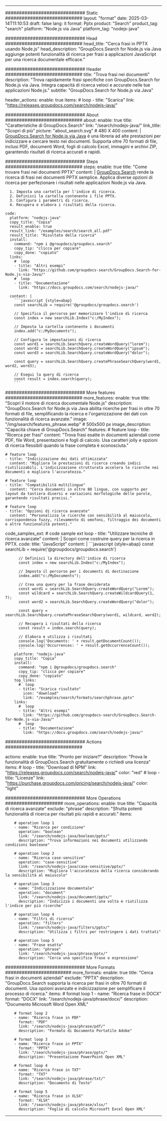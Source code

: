 
---
############################# Static ############################
layout: "format"
date:  2025-03-14T11:10:53
draft: false
lang: it
format: Pptx
product: "Search"
product_tag: "search"
platform: "Node.js via Java"
platform_tag: "nodejs-java"

############################# Head ############################
head_title: "Cerca frasi in PPTX usando Node.js"
head_description: "GroupDocs.Search for Node.js via Java aggiunge potenti funzionalità di ricerca per frasi a applicazioni JavaScript per una ricerca documentale efficace."

############################# Header ############################
title: "Trova frasi nei documenti" 
description: "Trova rapidamente frasi specifiche con GroupDocs.Search for Node.js via Java. Integra capacità di ricerca veloci e accurate nelle tue applicazioni Node.js."
subtitle: "GroupDocs.Search for Node.js via Java" 

header_actions:
  enable: true
  items:
    #  loop
    - title: "Scarica"
      link: "https://releases.groupdocs.com/search/nodejs-java/"
      
############################# About ############################
about:
    enable: true
    title: "Caratteristiche di GroupDocs.Search"
    link: "/search/nodejs-java/"
    link_title: "Scopri di più"
    picture: "about_search.svg" # 480 X 400
    content: |
       [GroupDocs.Search for Node.js via Java](/search/nodejs-java/) è una libreria ad alte prestazioni per indicizzare e cercare testo nei documenti. Supporta oltre 70 formati di file, inclusi PDF, documenti Word, fogli di calcolo Excel, immagini e archivi ZIP, garantendo risultati di ricerca accurati e rapidi.

############################# Steps ############################
steps:
    enable: true
    title: "Come trovare frasi nei documenti PPTX"
    content: |
      [GroupDocs.Search](/search/nodejs-java/) rende la ricerca di frasi nei documenti PPTX semplice. Applica diverse opzioni di ricerca per perfezionare i risultati nelle applicazioni Node.js via Java.
      
      1. Imposta una cartella per l'indice di ricerca.
      2. Definisci la cartella contenente i file PPTX.
      3. Configura i parametri di ricerca.
      4. Recupera e elabora i risultati della ricerca.
   
    code:
      platform: "nodejs-java"
      copy_title: "Copia"
      result_enable: true
      result_link: "/examples/search/search_all.pdf"
      result_title: "Risultato della ricerca"
      install:
        command: "npm i @groupdocs/groupdocs.search"
        copy_tip: "clicca per copiare"
        copy_done: "copiato"
      links:
        #  loop
        - title: "Altri esempi"
          link: "https://github.com/groupdocs-search/GroupDocs.Search-for-Node.js-via-Java/"
        #  loop
        - title: "Documentazione"
          link: "https://docs.groupdocs.com/search/nodejs-java/"
          
      content: |
        ```javascript {style=abap}
        const searchLib = require('@groupdocs/groupdocs.search')

        // Specifica il percorso per memorizzare l'indice di ricerca
        const index = new searchLib.Index("c:/MyIndex");

        // Imposta la cartella contenente i documenti
        index.add("c:/MyDocuments");

        // Configura le impostazioni di ricerca
        const word1 = searchLib.SearchQuery.createWordQuery("lorem");
        const word2 = searchLib.SearchQuery.createWordQuery("ipsum");
        const word3 = searchLib.SearchQuery.createWordQuery("dolor");

        const query = searchLib.SearchQuery.createPhraseSearchQuery(word1, word2, word3);

        // Esegui la query di ricerca
        const result = index.search(query);
        ```            

############################# More features ############################
more_features:
  enable: true
  title: "Scopri il motore di ricerca documentale Node.js"
  description: "GroupDocs.Search for Node.js via Java abilita ricerche per frasi in oltre 70 formati di file, semplificando la ricerca e l'organizzazione dei dati con funzionalità di ricerca avanzate."
  image: "/img/search/features_phrase.webp" # 500x500 px
  image_description: "Capacità chiave di GroupDocs.Search"
  features:
    # feature loop
    - title: "Ricerca per frasi"
      content: "Trova frasi esatte in documenti aziendali come PDF, file Word, presentazioni e fogli di calcolo. Usa caratteri jolly e opzioni di ricerca flessibili quando la frase completa è sconosciuta."

    # feature loop
    - title: "Indicizzazione dei dati ottimizzata"
      content: "Migliora le prestazioni di ricerca creando indici riutilizzabili. L'indicizzazione strutturata accelera le ricerche nei documenti e migliora l'accuratezza."

    # feature loop
    - title: "Compatibilità multilingue"
      content: "Cerca documenti in oltre 80 lingue, con supporto per layout da tastiera diversi e variazioni morfologiche delle parole, garantendo risultati precisi."

    # feature loop
    - title: "Opzioni di ricerca avanzate"
      content: "Personalizza le ricerche con sensibilità al maiuscolo, corrispondenza fuzzy, rilevamento di omofoni, filtraggio dei documenti e altre funzionalità potenti."
      
  code_samples_ext:
    # code sample ext loop
    - title: "Utilizzare tecniche di ricerca avanzate"
      content: |
        Scopri come costruire query per la ricerca in PPTX.
      code:
        title: "JavaScript"
        content: |
          ```javascript {style=abap}
          const searchLib = require('@groupdocs/groupdocs.search')
          
          // Definisci la directory dell'indice di ricerca
          const index = new searchLib.Index("c:/MyIndex");
              
          // Imposta il percorso per i documenti di destinazione
          index.add("c:/MyDocuments");

          // Crea una query per la frase desiderata
          const word1 = searchLib.SearchQuery.createWordQuery("Lorem");
          const wildcard = searchLib.SearchQuery.createWildcardQuery(1, 7);
          const word2 = searchLib.SearchQuery.createWordQuery("dolor");

          const query = searchLib.SearchQuery.createPhraseSearchQuery(word1, wildcard, word2);

          // Recupera i risultati della ricerca
          const result = index.search(query);
          
          // Elabora e utilizza i risultati
          console.log('Documents: ' + result.getDocumentCount());
          console.log('Occurrences: ' + result.getOccurrenceCount());
          ```
        platform: "nodejs-java"
        copy_title: "Copia"
        install:
          command: "npm i @groupdocs/groupdocs.search"
          copy_tip: "clicca per copiare"
          copy_done: "copiato"
        top_links:
          #  loop
          - title: "Scarica risultato"
            icon: "download"
            link: "/examples/search/formats/searchphrase.pptx"
        links:
          #  loop
          - title: "Altri esempi"
            link: "https://github.com/groupdocs-search/GroupDocs.Search-for-Node.js-via-Java/"
          #  loop
          - title: "Documentazione"
            link: "https://docs.groupdocs.com/search/nodejs-java/"
            

            


############################# Actions ############################

actions:
  enable: true
  title: "Pronto per iniziare?"
  description: "Prova le funzionalità di GroupDocs.Search gratuitamente o richiedi una licenza"
  items:
    #  loop
    - title: "Download di NPM"
      link: "https://releases.groupdocs.com/search/nodejs-java/"
      color: "red"
        #  loop
    - title: "Licenze"
      link: "https://purchase.groupdocs.com/pricing/search/nodejs-java/"
      color: "light"


############################# More Operations #####################
more_operations:
    enable: true
    title: "Capacità di ricerca avanzate"
    exclude: "phrase"
    description: "Sfrutta potenti funzionalità di ricerca per risultati più rapidi e accurati."
    items: 
          
        # operation loop 1
        - name: "Ricerca per condizione"
          operation: "boolean"
          link: "/search/nodejs-java/boolean/pptx/"
          description: "Trova informazioni nei documenti utilizzando condizioni booleane"

        # operation loop 2
        - name: "Ricerca case-sensitive"
          operation: "case-sensitive"
          link: "/search/nodejs-java/case-sensitive/pptx/"
          description: "Migliora l'accuratezza della ricerca considerando la sensibilità al maiuscolo"

        # operation loop 3
        - name: "Indicizzazione documentale"
          operation: "document"
          link: "/search/nodejs-java/document/pptx/"
          description: "Indicizza i documenti una volta e riutilizza l'indice per più ricerche"

        # operation loop 4
        - name: "Filtri di ricerca"
          operation: "filters"
          link: "/search/nodejs-java/filters/pptx/"
          description: "Utilizza i filtri per restringere i dati trattati"

        # operation loop 5
        - name: "Frase esatta"
          operation: "phrase"
          link: "/search/nodejs-java/phrase/pptx/"
          description: "Cerca una specifica frase o espressione"
          
        
          
############################# More Formats ########################
more_formats:
    enable: true
    title: "Cerca frasi in documenti aziendali"
    exclude: "PPTX"
    description: "GroupDocs.Search supporta la ricerca per frasi in oltre 70 formati di documenti. Usa opzioni avanzate e indicizzazione per semplificare il processo di ricerca."
    items: 
        # format loop 1
        - name: "Ricerca frase in DOCX"
          format: "DOCX"
          link: "/search/nodejs-java/phrase/docx/"
          description: "Documento Microsoft Word Open XML"
          
        # format loop 2
        - name: "Ricerca frase in PDF"
          format: "PDF"
          link: "/search/nodejs-java/phrase/pdf/"
          description: "Formato di Documento Portatile Adobe"
          
        # format loop 3
        - name: "Ricerca frase in PPTX"
          format: "PPTX"
          link: "/search/nodejs-java/phrase/pptx/"
          description: "Presentazione PowerPoint Open XML"

        # format loop 4
        - name: "Ricerca frase in TXT"
          format: "TXT"
          link: "/search/nodejs-java/phrase/txt/"
          description: "Documento di Testo"
          
        # format loop 5
        - name: "Ricerca frase in XLSX"
          format: "XLSX"
          link: "/search/nodejs-java/phrase/xlsx/"
          description: "Foglio di calcolo Microsoft Excel Open XML"
  

---